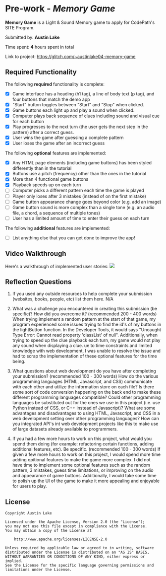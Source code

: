 # Pre-work - *Memory Game*

**Memory Game** is a Light & Sound Memory game to apply for CodePath's SITE Program. 

Submitted by: **Austin Lake**

Time spent: **4** hours spent in total

Link to project: https://glitch.com/~austinlake04-memory-game

## Required Functionality

The following **required** functionality is complete:

* [x] Game interface has a heading (h1 tag), a line of body text (p tag), and four buttons that match the demo app
* [x] "Start" button toggles between "Start" and "Stop" when clicked. 
* [x] Game buttons each light up and play a sound when clicked. 
* [x] Computer plays back sequence of clues including sound and visual cue for each button
* [x] Play progresses to the next turn (the user gets the next step in the pattern) after a correct guess. 
* [x] User wins the game after guessing a complete pattern
* [x] User loses the game after an incorrect guess

The following **optional** features are implemented:

* [x] Any HTML page elements (including game buttons) has been styled differently than in the tutorial
* [x] Buttons use a pitch (frequency) other than the ones in the tutorial
* [x] More than 4 functional game buttons
* [x] Playback speeds up on each turn
* [ ] Computer picks a different pattern each time the game is played
* [ ] Player only loses after 3 mistakes (instead of on the first mistake)
* [ ] Game button appearance change goes beyond color (e.g. add an image)
* [ ] Game button sound is more complex than a single tone (e.g. an audio file, a chord, a sequence of multiple tones)
* [ ] User has a limited amount of time to enter their guess on each turn

The following **additional** features are implemented:

- [ ] List anything else that you can get done to improve the app!

## Video Walkthrough

Here's a walkthrough of implemented user stories:
<img src='http://i.imgur.com/link/to/your/gif/file.gif'>


## Reflection Questions
1. If you used any outside resources to help complete your submission (websites, books, people, etc) list them here. 
N/A

2. What was a challenge you encountered in creating this submission (be specific)? How did you overcome it? (recommended 200 - 400 words) 
When trying implement a random pattern at the start of that game, my program experienced some issues trying to find the id's of my buttons in the lightButton function.
In the Developer Tools, it would says "Uncaught Type Error: Cannot read property 'classList' of null".
Additionally, when trying to speed up the clue playback each turn, my game would not play any sound when displaying a clue.
ue to time constraints and limited knowledge with web development,
I was unable to resolve the issue and had to scrap the implementation of these optional features for the time being.

3. What questions about web development do you have after completing your submission? (recommended 100 - 300 words) 
How do the various programming languages (HTML, Javascript, and CSS) communicate with each other and utilize the information store on each file?
Is there some sort of code conversion happening on the back end to make these different programming languages compatible?
Could other programming languages be substituted out for the ones we use in this project (i.e. use Python instead of CSS, or C++ instead of Javascript)?
What are some advantages and disadvantages to using HTML, Javascript, and CSS in a web development setting over other programming languages?
How can you integrated API's int web development projects like this to make use of large datasets already available to programmers.


4. If you had a few more hours to work on this project, what would you spend them doing (for example: refactoring certain functions, adding additional features, etc). Be specific. (recommended 100 - 300 words) 
If given a few more hours to work on this project, I would spend more time adding opitional features to make the game more complex.
I did not have time to implement some optional features such as the random pattern, 3 mistakes, guess time limitations, or improving on the audio and appearance of game buttons.
Additionally, I would take some time to polish up the UI of the game to make it more appealing and enjoyable for users to play.


## License

    Copyright Austin Lake

    Licensed under the Apache License, Version 2.0 (the "License");
    you may not use this file except in compliance with the License.
    You may obtain a copy of the License at

        http://www.apache.org/licenses/LICENSE-2.0

    Unless required by applicable law or agreed to in writing, software
    distributed under the License is distributed on an "AS IS" BASIS,
    WITHOUT WARRANTIES OR CONDITIONS OF ANY KIND, either express or implied.
    See the License for the specific language governing permissions and
    limitations under the License.